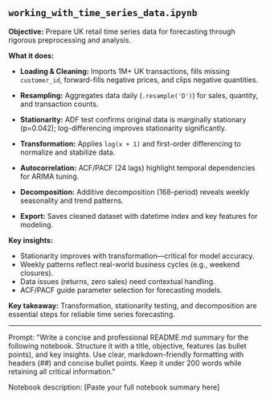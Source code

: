 

## `working_with_time_series_data.ipynb`

**Objective:** Prepare UK retail time series data for forecasting through rigorous preprocessing and analysis.

**What it does:**

* **Loading & Cleaning:** Imports 1M+ UK transactions, fills missing `customer_id`, forward-fills negative prices, and clips negative quantities.

* **Resampling:** Aggregates data daily (`.resample('D')`) for sales, quantity, and transaction counts.

* **Stationarity:** ADF test confirms original data is marginally stationary (p=0.042); log-differencing improves stationarity significantly.

* **Transformation:** Applies `log(x + 1)` and first-order differencing to normalize and stabilize data.

* **Autocorrelation:** ACF/PACF (24 lags) highlight temporal dependencies for ARIMA tuning.

* **Decomposition:** Additive decomposition (168-period) reveals weekly seasonality and trend patterns.

* **Export:** Saves cleaned dataset with datetime index and key features for modeling.

**Key insights:**

* Stationarity improves with transformation—critical for model accuracy.
* Weekly patterns reflect real-world business cycles (e.g., weekend closures).
* Data issues (returns, zero sales) need contextual handling.
* ACF/PACF guide parameter selection for forecasting models.


**Key takeaway:** Transformation, stationarity testing, and decomposition are essential steps for reliable time series forecasting.

---

Prompt:
"Write a concise and professional README.md summary for the following notebook. Structure it with a title, objective, features (as bullet points), and key insights. Use clear, markdown-friendly formatting with headers (##) and concise bullet points. Keep it under 200 words while retaining all critical information."

Notebook description:
[Paste your full notebook summary here]


